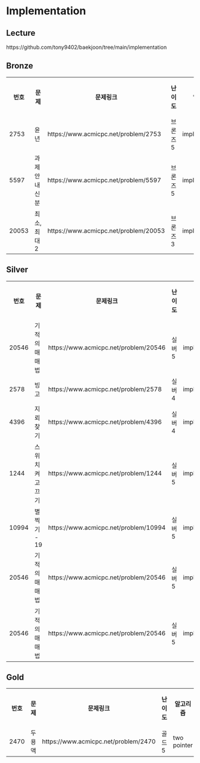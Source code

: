 <h1>Implementation</h1>

<h2>Lecture</h2>
https://github.com/tony9402/baekjoon/tree/main/implementation<br>

<h2>Bronze</h2>
<table>
    <tr>
        <th scope="col">번호</td>
        <th scope="col">문제</td>
        <th scope="col">문제링크</td>
        <th scope="col">난이도</td>
        <th scope="col">알고리즘</td>
        <th scope="col">풀이링크</td>
    </tr>
    <tr>
        <td>2753</td>
        <td>윤년</td>
        <td>https://www.acmicpc.net/problem/2753</td>
        <td>브론즈5</td>
        <td>implementation</td>
        <td>link</td>
    </tr>
    <tr>
        <td>5597</td>
        <td>과제 안 내신 분</td>
        <td>https://www.acmicpc.net/problem/5597</td>
        <td>브론즈5</td>
        <td>implementation</td>
        <td>link</td>
    </tr>
    <tr>
        <td>20053</td>
        <td>최소, 최대 2</td>
        <td>https://www.acmicpc.net/problem/20053</td>
        <td>브론즈3</td>
        <td>implementation</td>
        <td>link</td>
    </tr>
</table>

<h2>Silver</h2>
<table>
    <tr>
        <th scope="col">번호</td>
        <th scope="col">문제</td>
        <th scope="col">문제링크</td>
        <th scope="col">난이도</td>
        <th scope="col">알고리즘</td>
        <th scope="col">풀이링크</td>
    </tr>
    <tr>
        <td>20546</td>
        <td>기적의 매매법</td>
        <td>https://www.acmicpc.net/problem/20546</td>
        <td>실버5</td>
        <td>implementation</td>
        <td>link</td>
    </tr>
    <tr>
        <td>2578</td>
        <td>빙고</td>
        <td>https://www.acmicpc.net/problem/2578</td>
        <td>실버4</td>
        <td>implementation</td>
        <td>link</td>
    </tr>
    <tr>
        <td>4396</td>
        <td>지뢰 찾기</td>
        <td>https://www.acmicpc.net/problem/4396</td>
        <td>실버4</td>
        <td>implementation</td>
        <td>link</td>
    </tr>
    <tr>
        <td>1244</td>
        <td>스위치 켜고 끄기</td>
        <td>https://www.acmicpc.net/problem/1244</td>
        <td>실버5</td>
        <td>implementation</td>
        <td>link</td>
    </tr>
    <tr>
        <td>10994</td>
        <td>별 찍기 - 19</td>
        <td>https://www.acmicpc.net/problem/10994</td>
        <td>실버5</td>
        <td>implementation</td>
        <td>link</td>
    </tr>
    <tr>
        <td>20546</td>
        <td>기적의 매매법</td>
        <td>https://www.acmicpc.net/problem/20546</td>
        <td>실버5</td>
        <td>implementation</td>
        <td>link</td>
    </tr>
    <tr>
        <td>20546</td>
        <td>기적의 매매법</td>
        <td>https://www.acmicpc.net/problem/20546</td>
        <td>실버5</td>
        <td>implementation</td>
        <td>link</td>
    </tr>
</table>

<h2>Gold</h2>
<table>
    <tr>
        <th scope="col">번호</td>
        <th scope="col">문제</td>
        <th scope="col">문제링크</td>
        <th scope="col">난이도</td>
        <th scope="col">알고리즘</td>
        <th scope="col">풀이링크</td>
    </tr>
    <tr>
        <td>2470</td>
        <td>두 용액</td>
        <td>https://www.acmicpc.net/problem/2470</td>
        <td>골드5</td>
        <td>two pointer</td>
        <td>link</td>
    </tr>
</table>